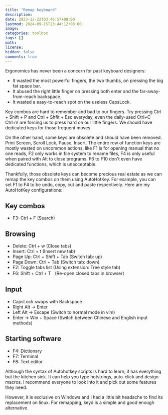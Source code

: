 ```yaml
---
title: "Remap keyboard"
description: 
date: 2023-12-22T03:46:57+08:00
lastmod: 2024-09-15T23:44:12+08:00
image: 
categories: toolbox
tags: []
math: 
license: 
hidden: false
comments: true
---
```


Ergonomics has never been a concern for past keyboard designers:
- It wasted the most powerful fingers, the two thumbs, on pressing the big fat space bar.
- It abused the right little finger on pressing both enter and the far-away-from-reach backspace.
- It wasted a easy-to-reach spot on the useless CapsLock.

Key combos are hard to remember and bad to our fingers. Try pressing Ctrl + Shift + P and Ctrl + Shfit + Esc everyday, even the daily-used Ctrl+C Ctrl+V are forcing us to press hard on our little fingers. We should have dedicated keys for those frequent moves.

On the other hand, some keys are obsolete and should have been removed. Print Screen, Scroll Lock, Pause, Insert. The entire row of function keys are mostly wasted on uncommon actions, like F1 is for opening manual that no one reads, F2 only works in file system to rename files, F4 is only useful when paired with Alt to close programs. F6 to F10 don't even have dedicated functions, which is unacceptable.

Thankfully, those obsolete keys can become precious real estate as we can remap the key combos on them using AutoHotKey. For example, you can set F1 to F4 to be undo, copy, cut and paste respectively. Here are my AutoHotKey configurations:

## Key combos
- F3: Ctrl + F (Search)

## Browsing
- Delete: Ctrl + w (Close tabs)
- Insert: Ctrl + t (Insert new tab)
- Page Up: Ctrl + Shift + Tab (Switch tab: up)
- Page Down: Ctrl + Tab (Switch tab: down)
- F2: Toggle tabs list (Using extension: Tree style tab)
- F6: Shift + Ctrl + T （Re-open closed tabs in browser）

## Input
- CapsLock swaps with Backspace 
- Right Alt -> Enter
- Left Alt -> Escape (Switch to normal mode in vim)
- Enter -> Win + Space (Switch between Chinese and English input methods)

## Starting software
- F4: Dictionary
- F7: Terminal
- F8: Text editor 

Although the syntax of Autohotkey scripts is hard to learn, it has everything but the kitchen sink. It can help you type hotstrings, auto-click and design macros. I recommend everyone to look into it and pick out some features they need.

However, it is exclusive on Windows and I had a little bit headache to find its replacement on linux. For remapping, keyd is a simple and good enough alternative.


